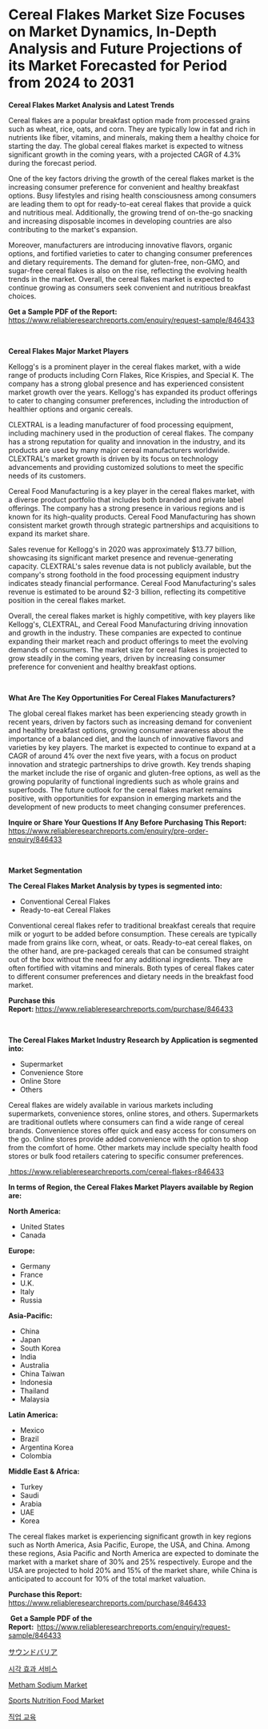 <p><h1>Cereal Flakes Market Size Focuses on Market Dynamics, In-Depth Analysis and Future Projections of its Market Forecasted for Period from 2024 to 2031</h1></p><p><strong>Cereal Flakes Market Analysis and Latest Trends</strong></p>
<p><p>Cereal flakes are a popular breakfast option made from processed grains such as wheat, rice, oats, and corn. They are typically low in fat and rich in nutrients like fiber, vitamins, and minerals, making them a healthy choice for starting the day. The global cereal flakes market is expected to witness significant growth in the coming years, with a projected CAGR of 4.3% during the forecast period.</p><p>One of the key factors driving the growth of the cereal flakes market is the increasing consumer preference for convenient and healthy breakfast options. Busy lifestyles and rising health consciousness among consumers are leading them to opt for ready-to-eat cereal flakes that provide a quick and nutritious meal. Additionally, the growing trend of on-the-go snacking and increasing disposable incomes in developing countries are also contributing to the market's expansion.</p><p>Moreover, manufacturers are introducing innovative flavors, organic options, and fortified varieties to cater to changing consumer preferences and dietary requirements. The demand for gluten-free, non-GMO, and sugar-free cereal flakes is also on the rise, reflecting the evolving health trends in the market. Overall, the cereal flakes market is expected to continue growing as consumers seek convenient and nutritious breakfast choices.</p></p>
<p><strong>Get a Sample PDF of the Report:&nbsp;</strong> <a href="https://www.reliableresearchreports.com/enquiry/request-sample/846433">https://www.reliableresearchreports.com/enquiry/request-sample/846433</a></p>
<p>&nbsp;</p>
<p><strong>Cereal Flakes Major Market Players</strong></p>
<p><p>Kellogg's is a prominent player in the cereal flakes market, with a wide range of products including Corn Flakes, Rice Krispies, and Special K. The company has a strong global presence and has experienced consistent market growth over the years. Kellogg's has expanded its product offerings to cater to changing consumer preferences, including the introduction of healthier options and organic cereals.</p><p>CLEXTRAL is a leading manufacturer of food processing equipment, including machinery used in the production of cereal flakes. The company has a strong reputation for quality and innovation in the industry, and its products are used by many major cereal manufacturers worldwide. CLEXTRAL's market growth is driven by its focus on technology advancements and providing customized solutions to meet the specific needs of its customers.</p><p>Cereal Food Manufacturing is a key player in the cereal flakes market, with a diverse product portfolio that includes both branded and private label offerings. The company has a strong presence in various regions and is known for its high-quality products. Cereal Food Manufacturing has shown consistent market growth through strategic partnerships and acquisitions to expand its market share.</p><p>Sales revenue for Kellogg's in 2020 was approximately $13.77 billion, showcasing its significant market presence and revenue-generating capacity. CLEXTRAL's sales revenue data is not publicly available, but the company's strong foothold in the food processing equipment industry indicates steady financial performance. Cereal Food Manufacturing's sales revenue is estimated to be around $2-3 billion, reflecting its competitive position in the cereal flakes market.</p><p>Overall, the cereal flakes market is highly competitive, with key players like Kellogg's, CLEXTRAL, and Cereal Food Manufacturing driving innovation and growth in the industry. These companies are expected to continue expanding their market reach and product offerings to meet the evolving demands of consumers. The market size for cereal flakes is projected to grow steadily in the coming years, driven by increasing consumer preference for convenient and healthy breakfast options.</p></p>
<p>&nbsp;</p>
<p><strong>What Are The Key Opportunities For Cereal Flakes Manufacturers?</strong></p>
<p><p>The global cereal flakes market has been experiencing steady growth in recent years, driven by factors such as increasing demand for convenient and healthy breakfast options, growing consumer awareness about the importance of a balanced diet, and the launch of innovative flavors and varieties by key players. The market is expected to continue to expand at a CAGR of around 4% over the next five years, with a focus on product innovation and strategic partnerships to drive growth. Key trends shaping the market include the rise of organic and gluten-free options, as well as the growing popularity of functional ingredients such as whole grains and superfoods. The future outlook for the cereal flakes market remains positive, with opportunities for expansion in emerging markets and the development of new products to meet changing consumer preferences.</p></p>
<p><strong>Inquire or Share Your Questions If Any Before Purchasing This Report:</strong> <a href="https://www.reliableresearchreports.com/enquiry/pre-order-enquiry/846433">https://www.reliableresearchreports.com/enquiry/pre-order-enquiry/846433</a></p>
<p>&nbsp;</p>
<p><strong>Market Segmentation</strong></p>
<p><strong>The Cereal Flakes Market Analysis by types is segmented into:</strong></p>
<p><ul><li>Conventional Cereal Flakes</li><li>Ready-to-eat Cereal Flakes</li></ul></p>
<p><p>Conventional cereal flakes refer to traditional breakfast cereals that require milk or yogurt to be added before consumption. These cereals are typically made from grains like corn, wheat, or oats. Ready-to-eat cereal flakes, on the other hand, are pre-packaged cereals that can be consumed straight out of the box without the need for any additional ingredients. They are often fortified with vitamins and minerals. Both types of cereal flakes cater to different consumer preferences and dietary needs in the breakfast food market.</p></p>
<p><strong>Purchase this Report:&nbsp;</strong><a href="https://www.reliableresearchreports.com/purchase/846433">https://www.reliableresearchreports.com/purchase/846433</a></p>
<p>&nbsp;</p>
<p><strong>The Cereal Flakes Market Industry Research by Application is segmented into:</strong></p>
<p><ul><li>Supermarket</li><li>Convenience Store</li><li>Online Store</li><li>Others</li></ul></p>
<p><p>Cereal flakes are widely available in various markets including supermarkets, convenience stores, online stores, and others. Supermarkets are traditional outlets where consumers can find a wide range of cereal brands. Convenience stores offer quick and easy access for consumers on the go. Online stores provide added convenience with the option to shop from the comfort of home. Other markets may include specialty health food stores or bulk food retailers catering to specific consumer preferences.</p></p>
<p><a href="https://www.reliableresearchreports.com/cereal-flakes-r846433">&nbsp;https://www.reliableresearchreports.com/cereal-flakes-r846433</a></p>
<p><strong>In terms of Region, the Cereal Flakes Market Players available by Region are:</strong></p>
<p>
    <p> <strong> North America: </strong>
        <ul>
            <li>United States</li>
            <li>Canada</li>
        </ul>
        </p> 
    <p> <strong> Europe: </strong>
        <ul>
            <li>Germany</li>
            <li>France</li>
            <li>U.K.</li>
            <li>Italy</li>
            <li>Russia</li>
        </ul>
        </p> 
    <p> <strong> Asia-Pacific: </strong>
        <ul>
            <li>China</li>
            <li>Japan</li>
            <li>South Korea</li>
            <li>India</li>
            <li>Australia</li>
            <li>China Taiwan</li>
            <li>Indonesia</li>
            <li>Thailand</li>
            <li>Malaysia</li>
        </ul>
        </p> 
    <p> <strong> Latin America: </strong>
        <ul>
            <li>Mexico</li>
            <li>Brazil</li>
            <li>Argentina Korea</li>
            <li>Colombia</li>
        </ul>
        </p> 
    <p> <strong> Middle East & Africa: </strong>
        <ul>
            <li>Turkey</li>
            <li>Saudi</li>
            <li>Arabia</li>
            <li>UAE</li>
            <li>Korea</li>
        </ul>
    </p>
    </p>
<p><p>The cereal flakes market is experiencing significant growth in key regions such as North America, Asia Pacific, Europe, the USA, and China. Among these regions, Asia Pacific and North America are expected to dominate the market with a market share of 30% and 25% respectively. Europe and the USA are projected to hold 20% and 15% of the market share, while China is anticipated to account for 10% of the total market valuation.</p></p>
<p><strong>Purchase this Report: </strong><a href="https://www.reliableresearchreports.com/purchase/846433">https://www.reliableresearchreports.com/purchase/846433</a></p>
<p>&nbsp;<strong>Get a Sample PDF of the Report:&nbsp;&nbsp;</strong><a href="https://www.reliableresearchreports.com/enquiry/request-sample/846433">https://www.reliableresearchreports.com/enquiry/request-sample/846433</a></p>
<p><strong></strong></p>
<p><p><a href="https://github.com/NashBeahan2023/Market-Research-Report-List-1/blob/main/813616618190.md">サウンドバリア</a></p><p><a href="https://github.com/jntpkh496620/Market-Research-Report-List-1/blob/main/625225716683.md">시각 효과 서비스</a></p><p><a href="https://issuu.com/reportprime-2/docs/metham-sodium-market-size-2030.pptx">Metham Sodium Market</a></p><p><a href="https://github.com/redneck06/Market-Research-Report-List-2/blob/main/sports-nutrition-food-market.md">Sports Nutrition Food Market</a></p><p><a href="https://github.com/JonHarrtis67676y/Market-Research-Report-List-1/blob/main/377180116682.md">직업 교육</a></p></p>